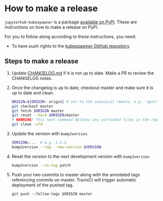 # How to make a release

`jupyterhub-kubespawner` is a package [available on
PyPI](https://pypi.org/project/jupyterhub-kubespawner/). These are instructions
on how to make a release on PyPI.

For you to follow along according to these instructions, you need:
- To have push rights to the [kubespawner GitHub
  repository](https://github.com/jupyterhub/kubespawner).

## Steps to make a release

1. Update [CHANGELOG.md](CHANGELOG.md) if it is not up to date. Make a PR to
   review the CHANGELOG notes.

1. Once the changelog is up to date, checkout master and make sure it is up to date and clean.

   ```bash
   ORIGIN=${ORIGIN:-origin} # set to the canonical remote, e.g. 'upstream' if 'origin' is not the official repo
   git checkout master
   git fetch $ORIGIN master
   git reset --hard $ORIGIN/master
   # WARNING! This next command deletes any untracked files in the repo
   git clean -xfd
   ```

1. Update the version with `bump2version`.

   ```bash
   VERSION=...  # e.g. 1.2.3
   bump2version --tag --new-version $VERSION -
   ```

1. Reset the version to the next development version with `bump2version`

   ```bash
   bump2version --no-tag patch
   ```

1. Push your two commits to master along with the annotated tags referencing
   commits on master. TravisCI will trigger automatic deployment of the pushed
   tag.

   ```
   git push --follow-tags $ORIGIN master
   ```
